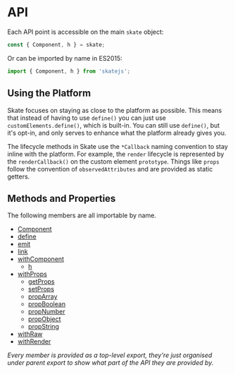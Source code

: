 # API

Each API point is accessible on the main `skate` object:

```js
const { Component, h } = skate;
```

Or can be imported by name in ES2015:

```js
import { Component, h } from 'skatejs';
```

## Using the Platform

Skate focuses on staying as close to the platform as possible. This means that instead of having to use `define()` you can just use `customElements.define()`, which is built-in. You can still use `define()`, but it's opt-in, and only serves to enhance what the platform already gives you.

The lifecycle methods in Skate use the `*Callback` naming convention to stay inline with the platform. For example, the `render` lifecycle is represented by the `renderCallback()` on the custom element `prototype`. Things like `props` follow the convention of `observedAttributes` and are provided as static getters.

## Methods and Properties

The following members are all importable by name.

- [Component](./Component.html)
- [define](./define.html)
- [emit](./emit.html)
- [link](./link.html)
- [withComponent](./with-component.html)
  - [h](./h.html)
- [withProps](./with-component.html)
  - [getProps](./get-props.html)
  - [setProps](./set-props.html)
  - [propArray]('./prop-array.html)
  - [propBoolean]('./prop-boolean.html)
  - [propNumber]('./prop-number.html)
  - [propObject]('./prop-object.html)
  - [propString]('./prop-string.html)
- [withRaw](./with-component.html)
- [withRender](./with-component.html)

*Every member is provided as a top-level export, they're just organised under parent export to show what part of the API they are provided by.*
